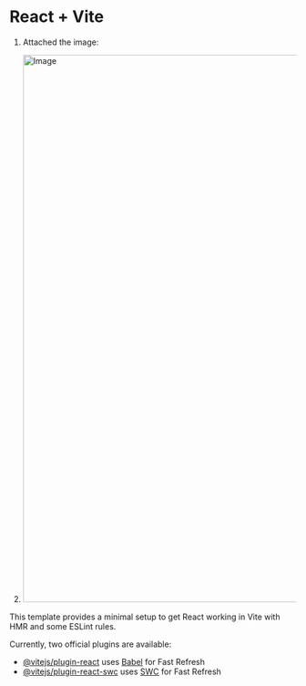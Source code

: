 # React + Vite

1. Attached the image:

2. <img width="1280" height="960" alt="Image" src="https://github.com/user-attachments/assets/ceeb6492-6f84-4c4f-9b72-849527028e68" />
This template provides a minimal setup to get React working in Vite with HMR and some ESLint rules.

Currently, two official plugins are available:

- [@vitejs/plugin-react](https://github.com/vitejs/vite-plugin-react/blob/main/packages/plugin-react/README.md) uses [Babel](https://babeljs.io/) for Fast Refresh
- [@vitejs/plugin-react-swc](https://github.com/vitejs/vite-plugin-react-swc) uses [SWC](https://swc.rs/) for Fast Refresh
